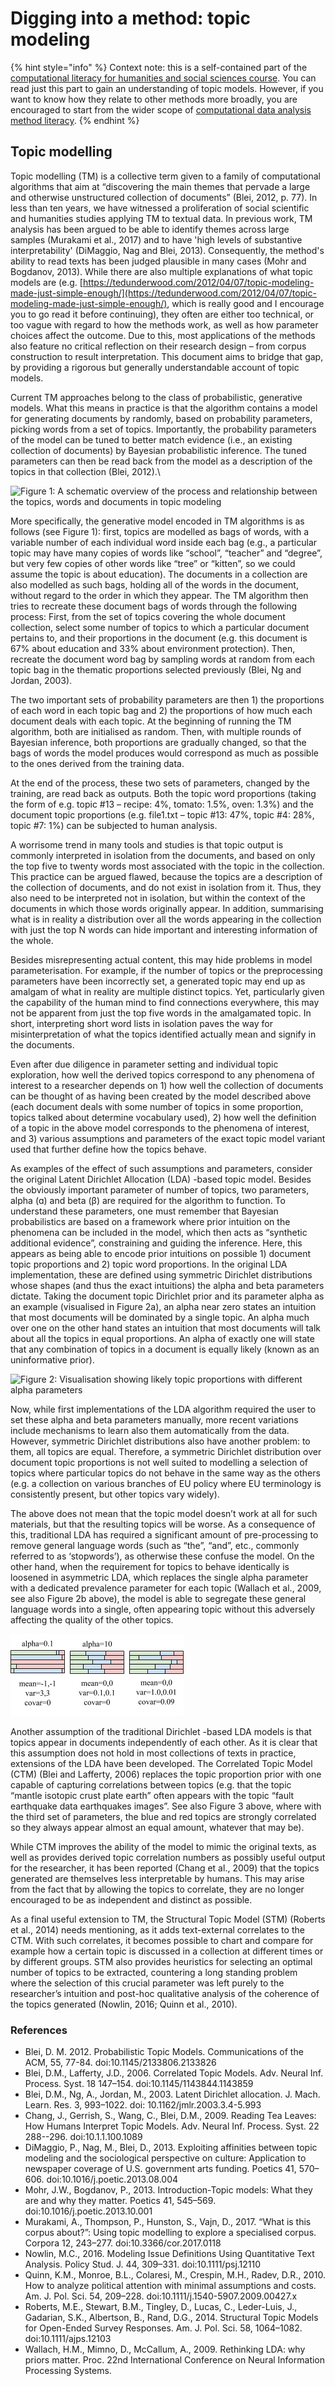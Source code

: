 # Digging into a method: topic modeling

{% hint style="info" %}
Context note: this is a self-contained part of the [computational literacy for humanities and social sciences course](./). You can read just this part to gain an understanding of topic models. However, if you want to know how they relate to other methods more broadly, you are encouraged to start from the wider scope of [computational data analysis method literacy](three-approaches-to-methods-for-digital-humanities-work-area/computational-data-analysis-method-literacy.md).
{% endhint %}

## Topic modelling

Topic modelling (TM) is a collective term given to a family of computational algorithms that aim at “discovering the main themes that pervade a large and otherwise unstructured collection of documents” (Blei, 2012, p. 77). In less than ten years, we have witnessed a proliferation of social scientific and humanities studies applying TM to textual data.  In previous work, TM analysis has been argued to be able to identify themes across large samples (Murakami et al., 2017) and to have 'high levels of substantive interpretability' (DiMaggio, Nag and Blei, 2013). Consequently, the method's ability to read texts has been judged plausible in many cases (Mohr and Bogdanov, 2013). While there are also multiple explanations of what topic models are (e.g. [https://tedunderwood.com/2012/04/07/topic-modeling-made-just-simple-enough/](https://tedunderwood.com/2012/04/07/topic-modeling-made-just-simple-enough/), which is really good and I encourage you to go read it before continuing), they often are either too technical, or too vague with regard to how the methods work, as well as how parameter choices affect the outcome. Due to this, most applications of the methods also feature no critical reflection on their research design – from corpus construction to result interpretation. This document aims to bridge that gap, by providing a rigorous but generally understandable account of topic models.

Current TM approaches belong to the class of probabilistic, generative models. What this means in practice is that the algorithm contains a model for generating documents by randomly, based on probability parameters, picking words from a set of topics. Importantly, the probability parameters of the model can be tuned to better match evidence (i.e., an existing collection of documents) by Bayesian probabilistic inference. The tuned parameters can then be read back from the model as a description of the topics in that collection (Blei, 2012).\


![Figure 1: A schematic overview of the process and relationship between the topics, words and documents in topic modeling](https://docs.google.com/drawings/d/s2DcOJXzpasQdIJq6hif5UA/image?w=488\&h=344\&rev=1097\&ac=1\&parent=1p6ydozhuHo1NNviBC7eskh1s\_1E\_cYJInRwbGD2Opwk)

More specifically, the generative model encoded in TM algorithms is as follows (see Figure 1): first, topics are modelled as bags of words, with a variable number of each individual word inside each bag (e.g., a particular topic may have many copies of words like “school”, “teacher” and “degree”, but very few copies of other words like “tree” or “kitten”, so we could assume the topic is about education). The documents in a collection are also modelled as such bags, holding all of the words in the document, without regard to the order in which they appear. The TM algorithm then tries to recreate these document bags of words through the following process: First, from the set of topics covering the whole document collection, select some number of topics to which a particular document pertains to, and their proportions in the document (e.g. this document is 67% about education and 33% about environment protection). Then, recreate the document word bag by sampling words at random from each topic bag in the thematic proportions selected previously (Blei, Ng and Jordan, 2003).

The two important sets of probability parameters are then 1) the proportions of each word in each topic bag and 2) the proportions of how much each document deals with each topic. At the beginning of running the TM algorithm, both are initialised as random. Then, with multiple rounds of Bayesian inference, both proportions are gradually changed, so that the bags of words the model produces would correspond as much as possible to the ones derived from the training data.

At the end of the process, these two sets of parameters, changed by the training, are read back as outputs. Both the topic word proportions (taking the form of e.g. topic #13 – recipe: 4%, tomato: 1.5%, oven: 1.3%) and the document topic proportions (e.g. file1.txt – topic #13: 47%, topic #4: 28%, topic #7: 1%) can be subjected to human analysis.

A worrisome trend in many tools and studies is that topic output is commonly interpreted in isolation from the documents, and based on only the top five to twenty words most associated with the topic in the collection. This practice can be argued flawed, because the topics are a description of the collection of documents, and do not exist in isolation from it. Thus, they also need to be interpreted not in isolation, but within the context of the documents in which those words originally appear. In addition, summarising what is in reality a distribution over all the words appearing in the collection with just the top N words can hide important and interesting information of the whole.

Besides misrepresenting actual content, this may hide problems in model parameterisation. For example, if the number of topics or the preprocessing parameters have been incorrectly set, a generated topic may end up as amalgam of what in reality are multiple distinct topics. Yet, particularly given the capability of the human mind to find connections everywhere, this may not be apparent from just the top five words in the amalgamated topic. In short, interpreting short word lists in isolation paves the way for misinterpretation of what the topics identified actually mean and signify in the documents.

Even after due diligence in parameter setting and individual topic exploration, how well the derived topics correspond to any phenomena of interest to a researcher depends on 1) how well the collection of documents can be thought of as having been created by the model described above (each document deals with some number of topics in some proportion, topics talked about determine vocabulary used), 2) how well the definition of a topic in the above model corresponds to the phenomena of interest, and 3) various assumptions and parameters of the exact topic model variant used that further define how the topics behave.

As examples of the effect of such assumptions and parameters, consider the original Latent Dirichlet Allocation (LDA) -based topic model. Besides the obviously important parameter of number of topics, two parameters, alpha (ɑ) and beta (β) are required for the algorithm to function. To understand these parameters, one must remember that Bayesian probabilistics are based on a framework where prior intuition on the phenomena can be included in the model, which then acts as “synthetic additional evidence”, constraining and guiding the inference. Here, this appears as being able to encode prior intuitions on possible 1) document topic proportions and 2) topic word proportions. In the original LDA implementation, these are defined using symmetric Dirichlet distributions whose shapes (and thus the exact intuitions) the alpha and beta parameters dictate. Taking the document topic Dirichlet prior and its parameter alpha as an example (visualised in Figure 2a), an alpha near zero states an intuition that most documents will be dominated by a single topic. An alpha much over one on the other hand states an intuition that most documents will talk about all the topics in equal proportions. An alpha of exactly one will state that any combination of topics in a document is equally likely (known as an uninformative prior).

![Figure 2: Visualisation showing likely topic proportions with different alpha parameters](https://docs.google.com/drawings/d/smE6I8g1mYJD8kveF\_MccoQ/image?w=346\&h=79\&rev=214\&ac=1\&parent=1p6ydozhuHo1NNviBC7eskh1s\_1E\_cYJInRwbGD2Opwk)

Now, while first implementations of the LDA algorithm required the user to set these alpha and beta parameters manually, more recent variations include mechanisms to learn also them automatically from the data. However, symmetric Dirichlet distributions also have another problem: to them, all topics are equal. Therefore, a symmetric Dirichlet distribution over document topic proportions is not well suited to modelling a selection of topics where particular topics do not behave in the same way as the others (e.g. a collection on various branches of EU policy where EU terminology is consistently present, but other topics vary widely).

The above does not mean that the topic model doesn’t work at all for such materials, but that the resulting topics will be worse. As a consequence of this, traditional LDA has required a significant amount of pre-processing to remove general language words (such as “the”, “and”, etc., commonly referred to as ‘stopwords’), as otherwise these confuse the model. On the other hand, when the requirement for topics to behave identically is loosened in asymmetric LDA, which replaces the single alpha parameter with a dedicated prevalence parameter for each topic (Wallach et al., 2009, see also Figure 2b above), the model is able to segregate these general language words into a single, often appearing topic without this adversely affecting the quality of the other topics.

![Figure 3: Visualisation showing likely topic proportions with different LDA and CTM parameters ](<.gitbook/assets/ctm (2).png>)

Another assumption of the traditional Dirichlet -based LDA models is that topics appear in documents independently of each other. As it is clear that this assumption does not hold in most collections of texts in practice, extensions of the LDA have been developed. The Correlated Topic Model (CTM) (Blei and Lafferty, 2006) replaces the topic proportion prior with one capable of capturing correlations between topics (e.g. that the topic “mantle isotopic crust plate earth” often appears with the topic “fault earthquake data earthquakes images”. See also Figure 3 above, where with the third set of parameters, the blue and red topics are strongly correlated so they always appear almost an equal amount, whatever that may be).&#x20;

While CTM improves the ability of the model to mimic the original texts, as well as provides derived topic correlation numbers as possibly useful output for the researcher, it has been reported (Chang et al., 2009) that the topics generated are themselves less interpretable by humans. This may arise from the fact that by allowing the topics to correlate, they are no longer encouraged to be as independent and distinct as possible.

As a final useful extension to TM, the Structural Topic Model (STM) (Roberts et al., 2014) needs mentioning, as it adds text-external correlates to the CTM. With such correlates, it becomes possible to chart and compare for example how a certain topic is discussed in a collection at different times or by different groups. STM also provides heuristics for selecting an optimal number of topics to be extracted, countering a long standing problem where the selection of this crucial parameter was left purely to the researcher’s intuition and post-hoc qualitative analysis of the coherence of the topics generated (Nowlin, 2016; Quinn et al., 2010).

### References

* Blei, D. M. 2012. Probabilistic Topic Models. Communications of the ACM, 55, 77-84. doi:10.1145/2133806.2133826
* Blei, D.M., Lafferty, J.D., 2006. Correlated Topic Models. Adv. Neural Inf. Process. Syst. 18 147–154. doi:10.1145/1143844.1143859
* Blei, D.M., Ng, A., Jordan, M., 2003. Latent Dirichlet allocation. J. Mach. Learn. Res. 3, 993–1022. doi: 10.1162/jmlr.2003.3.4-5.993
* Chang, J., Gerrish, S., Wang, C., Blei, D.M., 2009. Reading Tea Leaves: How Humans Interpret Topic Models. Adv. Neural Inf. Process. Syst. 22 288--296. doi:10.1.1.100.1089
* DiMaggio, P., Nag, M., Blei, D., 2013. Exploiting affinities between topic modeling and the sociological perspective on culture: Application to newspaper coverage of U.S. government arts funding. Poetics 41, 570–606. doi:10.1016/j.poetic.2013.08.004
* Mohr, J.W., Bogdanov, P., 2013. Introduction-Topic models: What they are and why they matter. Poetics 41, 545–569. doi:10.1016/j.poetic.2013.10.001
* Murakami, A., Thompson, P., Hunston, S., Vajn, D., 2017. “What is this corpus about?”: Using topic modelling to explore a specialised corpus. Corpora 12, 243–277. doi:10.3366/cor.2017.0118
* Nowlin, M.C., 2016. Modeling Issue Definitions Using Quantitative Text Analysis. Policy Stud. J. 44, 309–331. doi:10.1111/psj.12110
* Quinn, K.M., Monroe, B.L., Colaresi, M., Crespin, M.H., Radev, D.R., 2010. How to analyze political attention with minimal assumptions and costs. Am. J. Pol. Sci. 54, 209–228. doi:10.1111/j.1540-5907.2009.00427.x
* Roberts, M.E., Stewart, B.M., Tingley, D., Lucas, C., Leder-Luis, J., Gadarian, S.K., Albertson, B., Rand, D.G., 2014. Structural Topic Models for Open-Ended Survey Responses. Am. J. Pol. Sci. 58, 1064–1082. doi:10.1111/ajps.12103
* Wallach, H.M., Mimno, D., McCallum, A., 2009. Rethinking LDA: why priors matter. Proc. 22nd International Conference on Neural Information Processing Systems.



